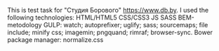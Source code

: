 
 This is test task for "Студия Борового" https://www.db.by.
I used the following technologies:
  HTML/HTML5
  CSS/CSS3
  JS
  SASS
  BEM-metodology
  GULP:
    watch;
    autoprefixer;
    uglify;
    sass;
    sourcemaps;
    file include;
    minify css;
    imagemin;
    pngquand;
    rimraf;
    browser-sync.
 Bower package manager:
    normalize.css


    
    
